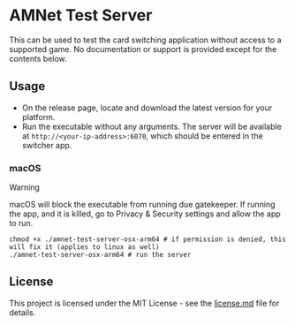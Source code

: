 # AMNet Test Server
This can be used to test the card switching application without access to a supported game.
No documentation or support is provided except for the contents below.

## Usage
- On the release page, locate and download the latest version for your platform.
- Run the executable without any arguments. The server will be available at `http://<your-ip-address>:6070`, which should be entered in the switcher app.

### macOS
> [!WARNING]
> macOS will block the executable from running due gatekeeper.
> If running the app, and it is killed, go to Privacy & Security settings and allow the app to run.

```shell
chmod +x ./amnet-test-server-osx-arm64 # if permission is denied, this will fix it (applies to linux as well)
./amnet-test-server-osx-arm64 # run the server
```

## License
This project is licensed under the MIT License - see the [license.md](license.md) file for details.